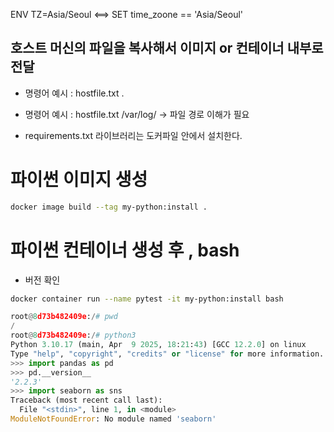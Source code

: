 ENV TZ=Asia/Seoul <==> SET time_zoone == 'Asia/Seoul'

## 호스트 머신의 파일을 복사해서 이미지 or 컨테이너 내부로 전달
- 명령어 예시 : hostfile.txt .
- 명령어 예시 : hostfile.txt /var/log/
    -> 파일 경로 이해가 필요

- requirements.txt 라이브러리는 도커파일 안에서 설치한다.

# 파이썬 이미지 생성
```bash
docker image build --tag my-python:install .
```

# 파이썬 컨테이너 생성 후 , bash
- 버전 확인
```bash
docker container run --name pytest -it my-python:install bash
```
```python
root@8d73b482409e:/# pwd
/
root@8d73b482409e:/# python3
Python 3.10.17 (main, Apr  9 2025, 18:21:43) [GCC 12.2.0] on linux
Type "help", "copyright", "credits" or "license" for more information.
>>> import pandas as pd
>>> pd.__version__
'2.2.3'
>>> import seaborn as sns
Traceback (most recent call last):
  File "<stdin>", line 1, in <module>
ModuleNotFoundError: No module named 'seaborn'
```